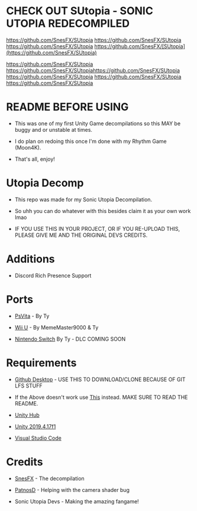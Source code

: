 # CHECK OUT SUtopia - SONIC UTOPIA REDECOMPILED
https://github.com/SnesFX/SUtopia
https://github.com/SnesFX/SUtopia
https://github.com/SnesFX/SUtopia
https://github.com/SnesFX/[SUtopia](https://github.com/SnesFX/SUtopia)

https://github.com/SnesFX/SUtopia
https://github.com/SnesFX/SUtopiahttps://github.com/SnesFX/SUtopia
https://github.com/SnesFX/SUtopia
https://github.com/SnesFX/SUtopia
https://github.com/SnesFX/SUtopia



# README BEFORE USING

* This was one of my first Unity Game decompilations so this MAY be buggy and or unstable at times.

* I do plan on redoing this once I'm done with my Rhythm Game (Moon4K).

* That's all, enjoy!

# Utopia Decomp

* This repo was made for my Sonic Utopia Decompilation.

* So uhh you can do whatever with this besides claim it as your own work lmao

* IF YOU USE THIS IN YOUR PROJECT, OR IF YOU RE-UPLOAD THIS, PLEASE GIVE ME AND THE ORIGINAL DEVS CREDITS.

# Additions

* Discord Rich Presence Support

# Ports

* [PsVita](https://github.com/SnesFX/Sonic-Utopia-Vita-Builds/releases/tag/final) - By Ty

* [Wii U](https://github.com/ghbbeep/Utopia-Decomp-WiiU) - By MemeMaster9000 & Ty

* [Nintendo Switch](https://github.com/SnesFX/Utopia-Decomp/tree/switch) By Ty - DLC COMING SOON

# Requirements

* [Github Desktop](https://desktop.github.com/) - USE THIS TO DOWNLOAD/CLONE BECAUSE OF GIT LFS STUFF

* If the Above doesn't work use [This](https://www.mediafire.com/file/8b5phxhdbs21y37/Utopia+Decomp+Backup.zip/file) instead. MAKE SURE TO READ THE README.

* [Unity Hub](https://unity.com/download)

* [Unity 2019.4.17f1](https://download.unity3d.com/download_unity/667c8606c536/UnityDownloadAssistant-2019.4.17f1.exe?_ga=2.87614616.18637105.1673571287-1542673387.1673571287)

* [Visual Studio Code](https://code.visualstudio.com)

# Credits

* [SnesFX](https://twitter.com/SnesFX) - The decompilation

* [PatnosD](https://twitter.com/patnos_d) - Helping with the camera shader bug

* Sonic Utopia Devs - Making the amazing fangame!
